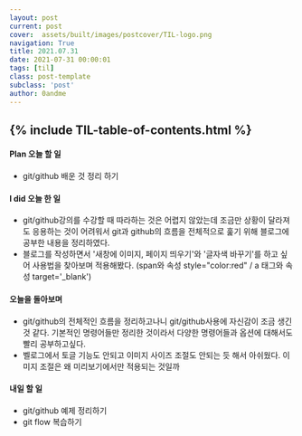 ```yaml
---
layout: post
current: post
cover:  assets/built/images/postcover/TIL-logo.png
navigation: True
title: 2021.07.31
date: 2021-07-31 00:00:01
tags: [til]
class: post-template
subclass: 'post'
author: 0andme
---
```

{% include TIL-table-of-contents.html %}
---


<!-- excerpt-start -->

#### Plan 오늘 할 일
+ git/github 배운 것 정리 하기

#### I did 오늘 한 일
+ git/github강의를 수강할 때 따라하는 것은 어렵지 않았는데 조금만 상황이 달라져도 응용하는 것이 어려워서 git과 github의 흐름을 전체적으로 훑기 위해 블로그에 공부한 내용을 정리하였다.
+ 블로그를 작성하면서 '새창에 이미지, 페이지 띄우기'와 '글자색 바꾸기'를 하고 싶어 사용법을 찾아보며 적용해봤다. (span와 속성 style="color:red" /  a 태그와 속성  target='_blank')

#### 오늘을 돌아보며
+ git/github의 전체적인 흐름을 정리하고나니  git/github사용에 자신감이 조금 생긴 것 같다. 
기본적인 명령어들만 정리한 것이라서 다양한 명령어들과 옵션에 대해서도 빨리 공부하고싶다.
+ 벨로그에서 토글 기능도 안되고 이미지 사이즈 조절도 안되는 듯 해서 아쉬웠다. 이미지 조절은 왜 미리보기에서만 적용되는 것일까 

#### 내일 할 일
+ git/github 예제 정리하기
+ git flow 복습하기